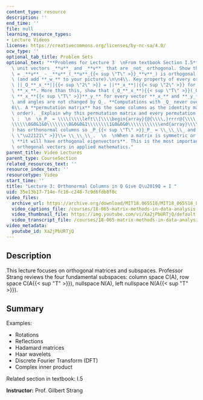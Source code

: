```yaml
---
content_type: resource
description: ''
end_time: ''
file: null
learning_resource_types:
- Lecture Videos
license: https://creativecommons.org/licenses/by-nc-sa/4.0/
ocw_type: ''
optional_tab_title: Problem Sets
optional_text: "**Problems for Lecture 3  \nFrom textbook Section I.5**\n\n2\\. Draw\
  \ unit vectors _**u**_ and _**v**_ that are _not_ orthogonal. Show that _**w**_\
  \ = _**v**_ - _**u**_(_**u**_{{< sup \"T\" >}}_**v**_) is orthogonal to _**u**_\
  \ (and add **_w_** to your picture).\n\n4\\. Key property of every orthogonal matrix:\
  \ ||_Q_**_x_**||{{< sup \"2\" >}} = ||**_x_**||{{< sup \"2\" >}} for every vector\
  \ **_x_**. More than this, show that (_Q_**_x_**){{< sup \"T\" >}}(_Q_**_y_**)=\
  \ **_x_**{{< sup \"T\" >}}**_y_** for every vector **_x_** and **_y_**. So _lengths\
  \ and angles are not changed by Q_. **Computations with _Q_ never overflow!**\n\n\
  6\\. A **permutation matrix** has the same columns as the identity matrix (in some\
  \ order). _Explain why this permutation matrix and every permutation matrix is orthogonal_\
  \ :  \n  \n_P_ = \\\\(\\\\left\\[\\\\begin{array}{@{\\\\,}rrrr@{\\\\,}}0&1&0&0\\\
  \\\\\\0&0&1&0\\\\\\\\0&0&0&1\\\\\\\\1&0&0&0\\\\\\\\\\\\end{array}\\\\right\\]\\\\\
  ) has orthonormal columns so _P_{{< sup \"T\" >}}_P_ = \\_\\_\\_ and _P_{{< sup\
  \ \"\u22121\" >}}\\= \\_\\_\\_.  \n  \nWhen a matrix is symmetric or orthogonal,\
  \ **it will have orthogonal eigenvectors**. This is the most important source of\
  \ orthogonal vectors in applied mathematics."
parent_title: Video Lectures
parent_type: CourseSection
related_resources_text: ''
resource_index_text: ''
resourcetype: Video
start_time: ''
title: "Lecture 3: Orthonormal Columns in Q Give Q\u2019Q = I "
uid: 35e13b17-714e-fc16-c248-7c9d6fdb8f0c
video_files:
  archive_url: https://archive.org/download/MIT18.065S18/MIT18_065S18_Lecture03_300k.mp4
  video_captions_file: /courses/18-065-matrix-methods-in-data-analysis-signal-processing-and-machine-learning-spring-2018/3fe002ea6600581bb8152fbb5b3f7b06_Xa2jPbURTjQ.vtt
  video_thumbnail_file: https://img.youtube.com/vi/Xa2jPbURTjQ/default.jpg
  video_transcript_file: /courses/18-065-matrix-methods-in-data-analysis-signal-processing-and-machine-learning-spring-2018/d843ac96819a148f6afefc70cf98d5d9_Xa2jPbURTjQ.pdf
video_metadata:
  youtube_id: Xa2jPbURTjQ
---
```


Description
-----------

This lecture focuses on orthogonal matrices and subspaces. Professor Strang reviews the four fundamental subspaces: column space C(A), row space C(A{{< sup "T" >}}), nullspace N(A), left nullspace N(A{{< sup "T" >}}).

Summary
-------

Examples:

*   Rotations
*   Reflections
*   Hadamard matrices
*   Haar wavelets
*   Discrete Fourier Transform (DFT)
*   Complex inner product

Related section in textbook: I.5

**Instructor:** Prof. Gilbert Strang

